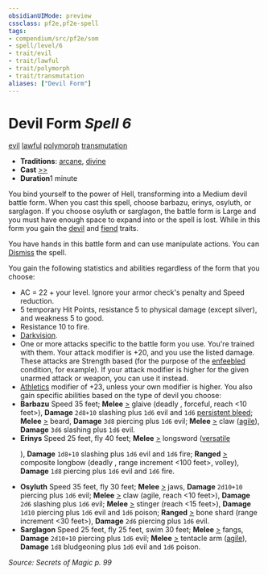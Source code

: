 ```yaml
---
obsidianUIMode: preview
cssclass: pf2e,pf2e-spell
tags:
- compendium/src/pf2e/som
- spell/level/6
- trait/evil
- trait/lawful
- trait/polymorph
- trait/transmutation
aliases: ["Devil Form"]
---
```

# Devil Form *Spell 6*   
[evil](/rules/traits/evil.md)  [lawful](/rules/traits/lawful.md)  [polymorph](/rules/traits/polymorph.md)  [transmutation](/rules/traits/transmutation.md)  

- **Traditions**: [arcane](/rules/traits/arcane.md), [divine](/rules/traits/divine.md)
- **Cast** [>>](/rules/core-rulebook/chapter-9-playing-the-game.md#Actions "Two-Action") 
- **Duration**1 minute

You bind yourself to the power of Hell, transforming into a Medium devil battle form. When you cast this spell, choose barbazu, erinys, osyluth, or sarglagon. If you choose osyluth or sarglagon, the battle form is Large and you must have enough space to expand into or the spell is lost. While in this form you gain the [devil](/rules/traits/devil.md) and [fiend](/rules/traits/fiend.md) traits.

You have hands in this battle form and can use manipulate actions. You can [Dismiss](/rules/actions/dismiss.md) the spell.

You gain the following statistics and abilities regardless of the form that you choose:

- AC = 22 + your level. Ignore your armor check's penalty and Speed reduction.
- 5 temporary Hit Points, resistance 5 to physical damage (except silver), and weakness 5 to good.
- Resistance 10 to fire.
- [Darkvision](/rules/abilities/darkvision.md).
- One or more attacks specific to the battle form you use. You're trained with them. Your attack modifier is +20, and you use the listed damage. These attacks are Strength based (for the purpose of the [enfeebled](/rules/conditions.md#Enfeebled) condition, for example). If your attack modifier is higher for the given unarmed attack or weapon, you can use it instead.
- [Athletics](/compendium/skills.md#Athletics) modifier of +23, unless your own modifier is higher. You also gain specific abilities based on the type of devil you choose:
- **Barbazu** Speed 35 feet; **Melee** [>](/rules/core-rulebook/chapter-9-playing-the-game.md#Actions "Single Action") glaive (deadly <d8>, forceful, reach <10 feet>), **Damage** `2d8+10` slashing plus `1d6` evil and `1d6` [persistent bleed](/rules/conditions.md#Persistent%20Damage); **Melee** [>](/rules/core-rulebook/chapter-9-playing-the-game.md#Actions "Single Action") beard, **Damage** `3d8` piercing plus `1d6` evil; **Melee** [>](/rules/core-rulebook/chapter-9-playing-the-game.md#Actions "Single Action") claw ([agile](/rules/traits/agile.md)), **Damage** `3d6` slashing plus `1d6` evil.
- **Erinys** Speed 25 feet, fly 40 feet; **Melee** [>](/rules/core-rulebook/chapter-9-playing-the-game.md#Actions "Single Action") longsword ([versatile <P>](/rules/traits/versatile.md)), **Damage** `1d8+10` slashing plus `1d6` evil and `1d6` fire; **Ranged** [>](/rules/core-rulebook/chapter-9-playing-the-game.md#Actions "Single Action") composite longbow (deadly <d10>, range increment <100 feet>, volley), **Damage** `1d8` piercing plus `1d6` evil and `1d6` fire.
- **Osyluth** Speed 35 feet, fly 30 feet; **Melee** [>](/rules/core-rulebook/chapter-9-playing-the-game.md#Actions "Single Action") jaws, **Damage** `2d10+10` piercing plus `1d6` evil; **Melee** [>](/rules/core-rulebook/chapter-9-playing-the-game.md#Actions "Single Action") claw (agile, reach <10 feet>), **Damage** `2d6` slashing plus `1d6` evil; **Melee** [>](/rules/core-rulebook/chapter-9-playing-the-game.md#Actions "Single Action") stinger (reach <15 feet>), **Damage** `1d10` piercing plus `1d6` evil and `1d6` poison; **Ranged** [>](/rules/core-rulebook/chapter-9-playing-the-game.md#Actions "Single Action") bone shard (range increment <30 feet>), **Damage** `2d6` piercing plus `1d6` evil.
- **Sarglagon** Speed 25 feet, fly 25 feet, swim 30 feet; **Melee** [>](/rules/core-rulebook/chapter-9-playing-the-game.md#Actions "Single Action") fangs, **Damage** `2d10+10` piercing plus `1d6` evil; **Melee** [>](/rules/core-rulebook/chapter-9-playing-the-game.md#Actions "Single Action") tentacle arm ([agile](/rules/traits/agile.md)), **Damage** `1d8` bludgeoning plus `1d6` evil and `1d6` poison.

*Source: Secrets of Magic p. 99*